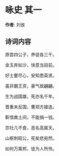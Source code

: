 # 咏史  其一

**作者**: 刘攽

## 诗词内容

原尝四公子，养徒各三千。

金玉弃如沙，快意当目前。

好士要尽心，安知悉英贤。

虽非霸王资，豪气故翩翩。

生为战国雄，死亦名千年。

晋重未反国，曹郑方接连。

靳惜粪土间，不能捐一钱。

宗社几不食，恶名高属天。

山枢刺昭公，死矣悲宛然。

如何万乘邦，徒为人所怜。

